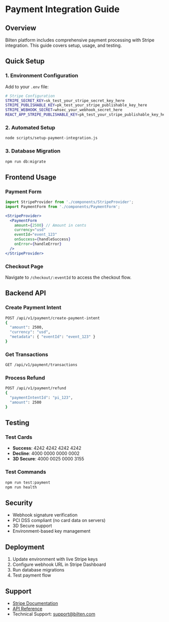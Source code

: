 # Payment Integration Guide

## Overview

Bilten platform includes comprehensive payment processing with Stripe integration. This guide covers setup, usage, and testing.

## Quick Setup

### 1. Environment Configuration

Add to your `.env` file:

```bash
# Stripe Configuration
STRIPE_SECRET_KEY=sk_test_your_stripe_secret_key_here
STRIPE_PUBLISHABLE_KEY=pk_test_your_stripe_publishable_key_here
STRIPE_WEBHOOK_SECRET=whsec_your_webhook_secret_here
REACT_APP_STRIPE_PUBLISHABLE_KEY=pk_test_your_stripe_publishable_key_here
```

### 2. Automated Setup

```bash
node scripts/setup-payment-integration.js
```

### 3. Database Migration

```bash
npm run db:migrate
```

## Frontend Usage

### Payment Form

```jsx
import StripeProvider from './components/StripeProvider';
import PaymentForm from './components/PaymentForm';

<StripeProvider>
  <PaymentForm
    amount={2500} // Amount in cents
    currency="usd"
    eventId="event_123"
    onSuccess={handleSuccess}
    onError={handleError}
  />
</StripeProvider>
```

### Checkout Page

Navigate to `/checkout/:eventId` to access the checkout flow.

## Backend API

### Create Payment Intent

```bash
POST /api/v1/payment/create-payment-intent
{
  "amount": 2500,
  "currency": "usd",
  "metadata": { "eventId": "event_123" }
}
```

### Get Transactions

```bash
GET /api/v1/payment/transactions
```

### Process Refund

```bash
POST /api/v1/payment/refund
{
  "paymentIntentId": "pi_123",
  "amount": 2500
}
```

## Testing

### Test Cards

- **Success**: 4242 4242 4242 4242
- **Decline**: 4000 0000 0000 0002
- **3D Secure**: 4000 0025 0000 3155

### Test Commands

```bash
npm run test:payment
npm run health
```

## Security

- Webhook signature verification
- PCI DSS compliant (no card data on servers)
- 3D Secure support
- Environment-based key management

## Deployment

1. Update environment with live Stripe keys
2. Configure webhook URL in Stripe Dashboard
3. Run database migrations
4. Test payment flow

## Support

- [Stripe Documentation](https://stripe.com/docs)
- [API Reference](./rest-api.md)
- Technical Support: support@bilten.com

